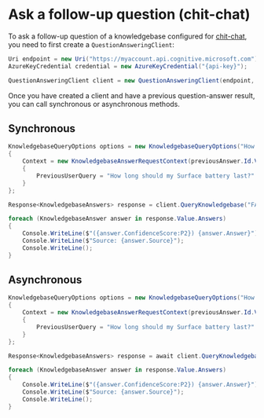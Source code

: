 # Ask a follow-up question (chit-chat)

To ask a follow-up question of a knowledgebase configured for [chit-chat][questionanswering_docs_chat], you need to first create a `QuestionAnsweringClient`:

```C# Snippet:QuestionAnsweringClient_Create
Uri endpoint = new Uri("https://myaccount.api.cognitive.microsoft.com");
AzureKeyCredential credential = new AzureKeyCredential("{api-key}");

QuestionAnsweringClient client = new QuestionAnsweringClient(endpoint, credential);
```

Once you have created a client and have a previous question-answer result, you can call synchronous or asynchronous methods.

## Synchronous

```C# Snippet:QuestionAnsweringClient_Chat
KnowledgebaseQueryOptions options = new KnowledgebaseQueryOptions("How long should charging take?")
{
    Context = new KnowledgebaseAnswerRequestContext(previousAnswer.Id.Value)
    {
        PreviousUserQuery = "How long should my Surface battery last?"
    }
};

Response<KnowledgebaseAnswers> response = client.QueryKnowledgebase("FAQ", options);

foreach (KnowledgebaseAnswer answer in response.Value.Answers)
{
    Console.WriteLine($"({answer.ConfidenceScore:P2}) {answer.Answer}");
    Console.WriteLine($"Source: {answer.Source}");
    Console.WriteLine();
}
```

## Asynchronous

```C# Snippet:QuestionAnsweringClient_ChatAsync
KnowledgebaseQueryOptions options = new KnowledgebaseQueryOptions("How long should charging take?")
{
    Context = new KnowledgebaseAnswerRequestContext(previousAnswer.Id.Value)
    {
        PreviousUserQuery = "How long should my Surface battery last?"
    }
};

Response<KnowledgebaseAnswers> response = await client.QueryKnowledgebaseAsync("FAQ", options);

foreach (KnowledgebaseAnswer answer in response.Value.Answers)
{
    Console.WriteLine($"({answer.ConfidenceScore:P2}) {answer.Answer}");
    Console.WriteLine($"Source: {answer.Source}");
    Console.WriteLine();
}
```

[questionanswering_docs_chat]: https://docs.microsoft.com/azure/cognitive-services/qnamaker/how-to/chit-chat-knowledge-base
